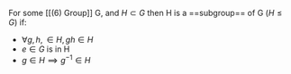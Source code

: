 For some [[(6) Group]] G, and $H \subset G$ then H is a ==subgroup== of G ($H \le G$) if:
- $\forall g, h, \in H, gh \in H$
- $e \in G$ is in H
- $g \in H \implies g^{-1} \in H$
